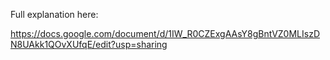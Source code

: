 Full explanation here:

https://docs.google.com/document/d/1IW_R0CZExgAAsY8gBntVZ0MLIszDN8UAkk1QOvXUfqE/edit?usp=sharing

